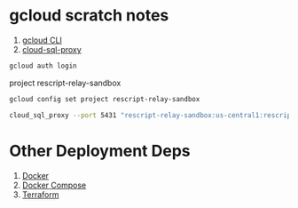# gcloud scratch notes

1. [gcloud CLI](https://cloud.google.com/sdk/gcloud/)
2. [cloud-sql-proxy](https://github.com/GoogleCloudPlatform/cloud-sql-proxy)

```sh
gcloud auth login
```

project rescript-relay-sandbox

```sh
gcloud config set project rescript-relay-sandbox
```

```sh
cloud_sql_proxy --port 5431 "rescript-relay-sandbox:us-central1:rescript-relay-sandbox-db"
```

# Other Deployment Deps

1. [Docker](https://www.docker.com/)
2. [Docker Compose](https://docs.docker.com/compose/)
3. [Terraform](https://www.terraform.io/)
